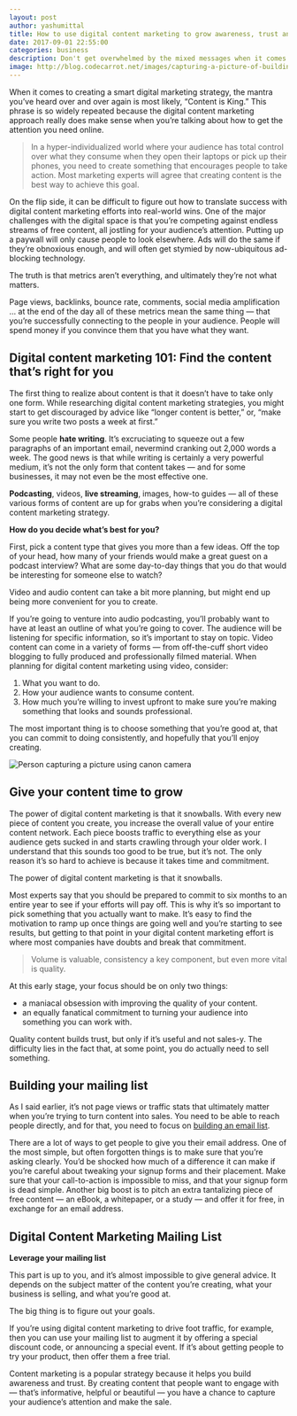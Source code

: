 ```yaml
---
layout: post
author: yashumittal
title: How to use digital content marketing to grow awareness, trust and sales
date: 2017-09-01 22:55:00
categories: business
description: Don't get overwhelmed by the mixed messages when it comes to digital content marketing. Use these simple tips to build out a strategy that's right for you.
image: http://blog.codecarrot.net/images/capturing-a-picture-of-building-with-iphone.jpg
---
```


When it comes to creating a smart digital marketing strategy, the mantra you’ve heard over and over again is most likely, “Content is King.” This phrase is so widely repeated because the digital content marketing approach really does make sense when you’re talking about how to get the attention you need online.

<blockquote>
In a hyper-individualized world where your audience has total control over what they consume when they open their laptops or pick up their phones, you need to create something that encourages people to take action. Most marketing experts will agree that creating content is the best way to achieve this goal.
</blockquote>

On the flip side, it can be difficult to figure out how to translate success with digital content marketing efforts into real-world wins. One of the major challenges with the digital space is that you’re competing against endless streams of free content, all jostling for your audience’s attention. Putting up a paywall will only cause people to look elsewhere. Ads will do the same if they’re obnoxious enough, and will often get stymied by now-ubiquitous ad-blocking technology.

<div class="callout">
The truth is that metrics aren’t everything, and ultimately they’re not what matters.
</div>

Page views, backlinks, bounce rate, comments, social media amplification … at the end of the day all of these metrics mean the same thing — that you’re successfully connecting to the people in your audience. People will spend money if you convince them that you have what they want.

## Digital content marketing 101: Find the content that’s right for you

The first thing to realize about content is that it doesn’t have to take only one form. While researching digital content marketing strategies, you might start to get discouraged by advice like “longer content is better,” or, “make sure you write two posts a week at first.”

Some people **hate writing**. It’s excruciating to squeeze out a few paragraphs of an important email, nevermind cranking out 2,000 words a week. The good news is that while writing is certainly a very powerful medium, it’s not the only form that content takes — and for some businesses, it may not even be the most effective one.

**Podcasting**, videos, **live streaming**, images, how-to guides — all of these various forms of content are up for grabs when you’re considering a digital content marketing strategy.

**How do you decide what’s best for you?**

First, pick a content type that gives you more than a few ideas. Off the top of your head, how many of your friends would make a great guest on a podcast interview? What are some day-to-day things that you do that would be interesting for someone else to watch?

<div class="callout">
Video and audio content can take a bit more planning, but might end up being more convenient for you to create.
</div>

If you’re going to venture into audio podcasting, you’ll probably want to have at least an outline of what you’re going to cover. The audience will be listening for specific information, so it’s important to stay on topic. Video content can come in a variety of forms — from off-the-cuff short video blogging to fully produced and professionally filmed material. When planning for digital content marketing using video, consider:

1. What you want to do.
2. How your audience wants to consume content.
3. How much you’re willing to invest upfront to make sure you’re making something that looks and sounds professional.

The most important thing is to choose something that you’re good at, that you can commit to doing consistently, and hopefully that you’ll enjoy creating.

![Person capturing a picture using canon camera](http://blog.codecarrot.net/images/person-capturing-a-picture.jpg)

## Give your content time to grow

The power of digital content marketing is that it snowballs. With every new piece of content you create, you increase the overall value of your entire content network. Each piece boosts traffic to everything else as your audience gets sucked in and starts crawling through your older work. I understand that this sounds too good to be true, but it’s not. The only reason it’s so hard to achieve is because it takes time and commitment.

<div class="callout">
The power of digital content marketing is that it snowballs.
</div>

Most experts say that you should be prepared to commit to six months to an entire year to see if your efforts will pay off. This is why it’s so important to pick something that you actually want to make. It’s easy to find the motivation to ramp up once things are going well and you’re starting to see results, but getting to that point in your digital content marketing effort is where most companies have doubts and break that commitment.

<blockquote>
Volume is valuable, consistency a key component, but even more vital is quality.
</blockquote>

At this early stage, your focus should be on only two things:

* a maniacal obsession with improving the quality of your content.
* an equally fanatical commitment to turning your audience into something you can work with.

Quality content builds trust, but only if it’s useful and not sales-y. The difficulty lies in the fact that, at some point, you do actually need to sell something.

## Building your mailing list

As I said earlier, it’s not page views or traffic stats that ultimately matter when you’re trying to turn content into sales. You need to be able to reach people directly, and for that, you need to focus on [building an email list](/beginners-guide-to-starting-an-email-list).

There are a lot of ways to get people to give you their email address. One of the most simple, but often forgotten things is to make sure that you’re asking clearly. You’d be shocked how much of a difference it can make if you’re careful about tweaking your signup forms and their placement. Make sure that your call-to-action is impossible to miss, and that your signup form is dead simple. Another big boost is to pitch an extra tantalizing piece of free content — an eBook, a whitepaper, or a study — and offer it for free, in exchange for an email address.

## Digital Content Marketing Mailing List

**Leverage your mailing list**

This part is up to you, and it’s almost impossible to give general advice. It depends on the subject matter of the content you’re creating, what your business is selling, and what you’re good at.

<div class="callout">
The big thing is to figure out your goals.
</div>

If you’re using digital content marketing to drive foot traffic, for example, then you can use your mailing list to augment it by offering a special discount code, or announcing a special event. If it’s about getting people to try your product, then offer them a free trial.

Content marketing is a popular strategy because it helps you build awareness and trust. By creating content that people want to engage with — that’s informative, helpful or beautiful — you have a chance to capture your audience’s attention and make the sale.
